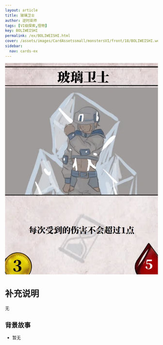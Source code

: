 ```yaml
---
layout: article
title: 玻璃卫士
author: 逆时巫师
tags: [VI级探索,怪物]
key: BOLIWEISHI
permalink: /ex/BOLIWEISHI.html
cover: /assets/images/CardAssetssmall/monstersVI/front/18/BOLIWEISHI.webp
sidebar:
  nav: cards-ex
---
```

![](/assets/images/CardAssets/monstersVI/front/18/BOLIWEISHI.webp)

# 补充说明

无
## 背景故事
* 暂无
